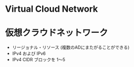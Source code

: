 # Virtual Cloud Network
# 仮想クラウドネットワーク
- リージョナル・リソース (複数のADにまたがることができる)
- IPv4 および IPv6
- IPv4 CIDR ブロックを 1～5
